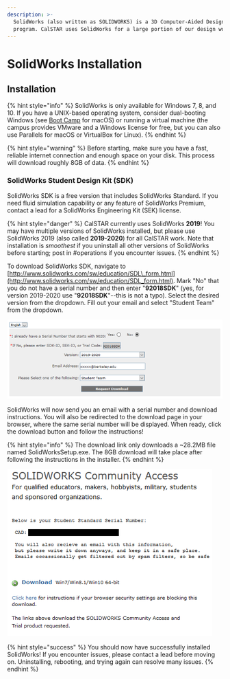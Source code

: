 ```yaml
---
description: >-
  SolidWorks (also written as SOLIDWORKS) is a 3D Computer-Aided Design (CAD)
  program. CalSTAR uses SolidWorks for a large portion of our design work.
---
```


# SolidWorks Installation

## Installation

{% hint style="info" %}
SolidWorks is only available for Windows 7, 8, and 10. If you have a UNIX-based operating system, consider dual-booting Windows \(see [Boot Camp](https://support.apple.com/en-us/HT201468) for macOS\) or running a virtual machine \(the campus provides VMware and a Windows license for free, but you can also use Parallels for macOS or VirtualBox for Linux\).
{% endhint %}

{% hint style="warning" %}
Before starting, make sure you have a fast, reliable internet connection and enough space on your disk. This process will download roughly 8GB of data.
{% endhint %}

### SolidWorks Student Design Kit \(SDK\)

SolidWorks SDK is a free version that includes SolidWorks Standard. If you need fluid simulation capability or any feature of SolidWorks Premium, contact a lead for a SolidWorks Engineering Kit \(SEK\) license.

{% hint style="danger" %}
CalSTAR currently uses SolidWorks **2019**! You may have multiple versions of SolidWorks installed, but please use SolidWorks 2019 \(also called **2019-2020**\) for all CalSTAR work. Note that installation is _smoothest_ if you uninstall all other versions of SolidWorks before starting; post in \#operations if you encounter issues.
{% endhint %}

To download SolidWorks SDK, navigate to [http://www.solidworks.com/sw/education/SDL\_form.html](http://www.solidworks.com/sw/education/SDL_form.html). Mark "No" that you do not have a serial number and then enter "**92018SDK**" \(yes, for version 2019-2020 use "**92018SDK**"--this is not a typo\). Select the desired version from the dropdown. Fill out your email and select "Student Team" from the dropdown.

![](../../.gitbook/assets/sw19.PNG)

SolidWorks will now send you an email with a serial number and download instructions. You will also be redirected to the download page in your browser, where the same serial number will be displayed. When ready, click the download button and follow the instructions!

{% hint style="info" %}
The download link only downloads a ~28.2MB file named SolidWorksSetup.exe. The 8GB download will take place after following the instructions in the installer.
{% endhint %}

![Download page](../../.gitbook/assets/sw1.png)

{% hint style="success" %}
You should now have successfully installed SolidWorks! If you encounter issues, please contact a lead before moving on. Uninstalling, rebooting, and trying again can resolve many issues.
{% endhint %}

